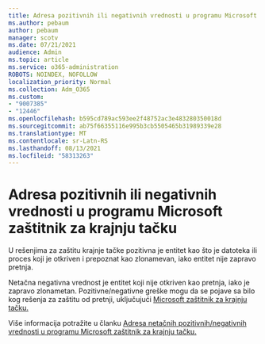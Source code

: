 ```yaml
---
title: Adresa pozitivnih ili negativnih vrednosti u programu Microsoft zaštitnik za krajnju tačku
ms.author: pebaum
author: pebaum
manager: scotv
ms.date: 07/21/2021
audience: Admin
ms.topic: article
ms.service: o365-administration
ROBOTS: NOINDEX, NOFOLLOW
localization_priority: Normal
ms.collection: Adm_O365
ms.custom:
- "9007385"
- "12446"
ms.openlocfilehash: b595cd789ac593ee2f48752ac3e483280350018d
ms.sourcegitcommit: ab75f66355116e995b3cb5505465b31989339e28
ms.translationtype: MT
ms.contentlocale: sr-Latn-RS
ms.lasthandoff: 08/13/2021
ms.locfileid: "58313263"
---
```

# <a name="address-false-positivesnegatives-in-microsoft-defender-for-endpoint"></a>Adresa pozitivnih ili negativnih vrednosti u programu Microsoft zaštitnik za krajnju tačku

U rešenjima za zaštitu krajnje tačke pozitivna je entitet kao što je datoteka ili proces koji je otkriven i prepoznat kao zlonamevan, iako entitet nije zapravo pretnja. 

Netačna negativna vrednost je entitet koji nije otkriven kao pretnja, iako je zapravo zlonametan. Pozitivne/negativne greške mogu da se pojave sa bilo kog rešenja za zaštitu od pretnji, uključujući [Microsoft zaštitnik za krajnju tačku.](https://docs.microsoft.com/microsoft-365/security/defender-endpoint/microsoft-defender-endpoint)

Više informacija potražite u članku [Adresa netačnih pozitivnih/negativnih vrednosti u programu Microsoft zaštitnik za krajnju tačku.](https://docs.microsoft.com/microsoft-365/security/defender-endpoint/defender-endpoint-false-positives-negatives)
